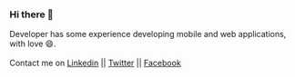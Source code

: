 ### Hi there 👋
<!--
**GeekAbdelouahed/GeekAbdelouahed** is a ✨ _special_ ✨ repository because its `README.md` (this file) appears on your GitHub profile.

Here are some ideas to get you started:

- 🔭 I’m currently working on ...
- 🌱 I’m currently learning ...
- 👯 I’m looking to collaborate on ...
- 🤔 I’m looking for help with ...
- 💬 Ask me about ...
- 📫 How to reach me: ...
- 😄 Pronouns: ...
- ⚡ Fun fact: ...
-->
Developer has some experience developing mobile and web applications, with love 😄.
<br><br>Contact me on <a href="https://www.linkedin.com/in/abdelouahed-medjoudja/">Linkedin</a> || <a href="https://twitter.com/MedAbdelouahed">Twitter</a> || <a href="https://www.facebook.com/AbdelouahedMedjoudja">Facebook</a>
